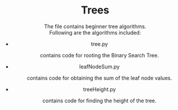 <h1 align="center">Trees</h1>
<div align="center">
The file contains beginner tree algorithms.<br>
Following are the algorithms included:<br>
<ul>
<li>tree.py</li>
<p>contains code for rooting the Binary Search Tree.</p>
<li>leafNodeSum.py</li>
<p>contains code for obtaining the sum of the leaf node values.</p>
<li>treeHeight.py</li>
<p>contains code for finding the height of the tree.</p>
</ul>
</div>
